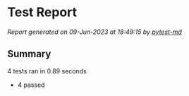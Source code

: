 # Test Report

*Report generated on 09-Jun-2023 at 18:49:15 by [pytest-md]*

[pytest-md]: https://github.com/hackebrot/pytest-md

## Summary

4 tests ran in 0.89 seconds

- 4 passed
